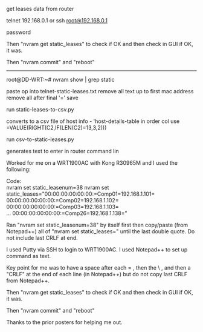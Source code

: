 
get leases data from router

telnet 192.168.0.1
or
ssh root@192.168.0.1

password

Then "nvram get static_leases" to check if OK and then check in GUI if OK, it was.

Then "nvram commit" and "reboot"



--------------------------------------------------

root@DD-WRT:~# nvram show | grep static

paste op into telnet-static-leases.txt
remove all text up to first mac address
remove all after final '='
save

run static-leases-to-csv.py

converts to a csv file of host info - 'host-details-table
in order col use =VALUE(RIGHT(C2,IF(LEN(C2)=13,3,2)))

run csv-to-static-leases.py

generates text to enter in router command lin


Worked for me on a WRT1900AC with Kong R30965M and I used the following:

Code:	
nvram set static_leasenum=38
nvram set static_leases="00:00:00:00:00:00:=Comp01=192.168.1.101= \
00:00:00:00:00:00:=Comp02=192.168.1.102= \
00:00:00:00:00:00:=Comp03=192.168.1.103= \
 ...
00:00:00:00:00:00:=Comp26=192.168.1.138="	


Ran "nvram set static_leasenum=38" by itself first then copy/paste (from Notepad++) all of "nvram set static_leases=" until the last double quote. Do not include last CRLF at end.

I used Putty via SSH to login to WRT1900AC. I used Notepad++ to set up command as text.

Key point for me was to have a space after each = , then the \ , and then a "CRLF" at the end of each line (in Notepad++) but do not copy last CRLF from Notepad++.

Then "nvram get static_leases" to check if OK and then check in GUI if OK, it was.

Then "nvram commit" and "reboot"

Thanks to the prior posters for helping me out.
